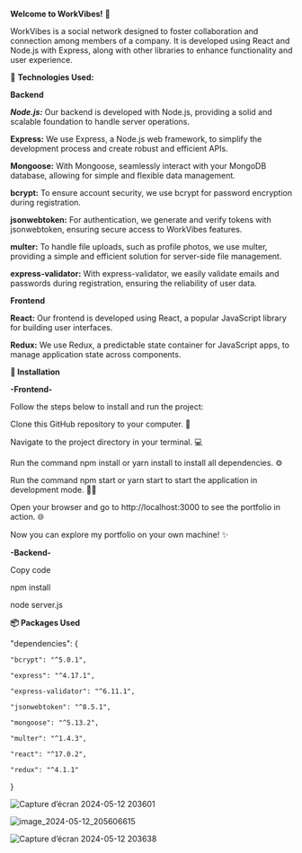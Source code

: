   **Welcome to WorkVibes!** 🎉



WorkVibes is a social network designed to foster collaboration and connection among members of a company. It is developed using React and Node.js with Express, along with other libraries to enhance functionality and user experience.

🌟 **Technologies Used:**

**Backend**

***Node.js:*** Our backend is developed with Node.js, providing a solid and scalable foundation to handle server operations.

**Express:** We use Express, a Node.js web framework, to simplify the development process and create robust and efficient APIs.

**Mongoose:** With Mongoose, seamlessly interact with your MongoDB database, allowing for simple and flexible data management.

**bcrypt:** To ensure account security, we use bcrypt for password encryption during registration.

**jsonwebtoken:** For authentication, we generate and verify tokens with jsonwebtoken, ensuring secure access to WorkVibes features.

**multer:** To handle file uploads, such as profile photos, we use multer, providing a simple and efficient solution for server-side file management.

**express-validator:** With express-validator, we easily validate emails and passwords during registration, ensuring the reliability of user data.


**Frontend**

**React:** Our frontend is developed using React, a popular JavaScript library for building user interfaces.

**Redux:** We use Redux, a predictable state container for JavaScript apps, to manage application state across components.


**🚀 Installation**

**-Frontend-**

Follow the steps below to install and run the project:

Clone this GitHub repository to your computer. 📂

Navigate to the project directory in your terminal. 💻

Run the command npm install or yarn install to install all dependencies. ⚙️

Run the command npm start or yarn start to start the application in development mode. 🏃‍♂️

Open your browser and go to http://localhost:3000 to see the portfolio in action. 🌐

Now you can explore my portfolio on your own machine! ✨

**-Backend-**

Copy code

npm install

node server.js



**📦 Packages Used**

  "dependencies": {
  
    "bcrypt": "^5.0.1",
    
    "express": "^4.17.1",
    
    "express-validator": "^6.11.1",
    
    "jsonwebtoken": "^8.5.1",
    
    "mongoose": "^5.13.2",
    
    "multer": "^1.4.3",
    
    "react": "^17.0.2",
    
    "redux": "^4.1.1" 
  }



![Capture d’écran 2024-05-12 203601](https://github.com/imene-yahiaoui/portfolio/assets/76797190/909c248a-1fdb-4206-8478-fe85e7feaef5)


![image_2024-05-12_205606615](https://github.com/imene-yahiaoui/portfolio/assets/76797190/4c61f378-9f45-4651-b9ba-f8586b143ebf)




![Capture d’écran 2024-05-12 203638](https://github.com/imene-yahiaoui/portfolio/assets/76797190/04dae53f-518b-4a96-a3a3-4fed9343f463)
